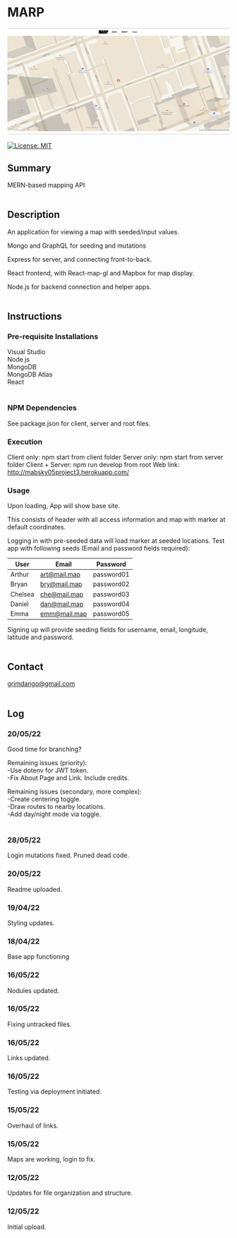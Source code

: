 # MARP

![alt text](Assets/sample.jpg)

[![License: MIT](https://img.shields.io/badge/License-MIT-yellow.svg)](https://opensource.org/licenses/MIT)


## Summary
MERN-based mapping API
<Br><Br>

## Description 
An application for viewing a map with seeded/input values. 

Mongo and GraphQL for seeding and mutations

Express for server, and connecting front-to-back.

React frontend, with React-map-gl and Mapbox for map display.

Node.js for backend connection and helper apps. 
<Br><Br>

## Instructions

### Pre-requisite Installations
Visual Studio<Br> 
Node.js <Br>
MongoDB <Br>
MongoDB Atlas <Br>
React <Br>
<Br>

### NPM Dependencies
See package.json for client, server and root files. 
<Br>

### Execution
Client only: npm start from client folder 
Server only: npm start from server folder
Client + Server: npm run develop from root
Web link: http://mabsky05project3.herokuapp.com/

### Usage
Upon loading, App will show base site.

This consists of header with all access information and map with marker at 
default coordinates. 

Logging in with pre-seeded data will load marker at seeded locations. 
Test app with following seeds (Email and password fields required):  

| User | Email | Password |
|------|-------|----------|
|Arthur|art@mail.map| password01|
|Bryan |bry@mail.map| password02|
|Chelsea|che@mail.map|password03|
|Daniel|dan@mail.map|password04|
|Emma|emm@mail.map|password05|


Signing up will provide seeding fields for username, email, longitude, latitude and password.
<br><br>

## Contact
grimdango@gmail.com
<br><br>

## Log
### 20/05/22 
Good time for branching?

Remaining issues (priority):<br>
-Use dotenv for JWT token.<br>
-Fix About Page and Link. Include credits.<br>

Remaining issues (secondary, more complex):<br>
-Create centering toggle.<br>
-Draw routes to nearby locations.<br> 
-Add day/night mode via toggle.<br><br>

### 28/05/22 
Login mutations fixed. Pruned dead code. 

### 20/05/22 
Readme uploaded. 

### 19/04/22
Styling updates.

### 18/04/22
Base app functioning

### 16/05/22
Nodules updated.

### 16/05/22
Fixing untracked files. 

### 16/05/22
Links updated. 

### 16/05/22
Testing via deployment initiated. 

### 15/05/22
Overhaul of links.

### 15/05/22
Maps are working, login to fix.

### 12/05/22
Updates for file organization and structure.

### 12/05/22
Initial upload. 

   

